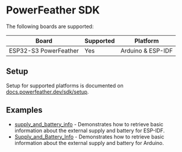 # PowerFeather SDK

The following boards are supported:

| Board                 | Supported | Platform          |
|-----------------------|-----------|-------------------|
| ESP32-S3 PowerFeather | Yes       | Arduino & ESP-IDF |

## Setup

Setup for supported platforms is documented on [docs.powerfeather.dev/sdk/setup](docs.powerfeather.dev/sdk/setup).

## Examples

- [supply_and_battery_info](examples/supply_and_battery_info/) - Demonstrates how to retrieve basic information about the external supply and battery for ESP-IDF.
- [Supply_and_Battery_Info](examples/Supply_and_Battery_Info/) - Demonstrates how to retrieve basic information about the external supply and battery for Arduino.
